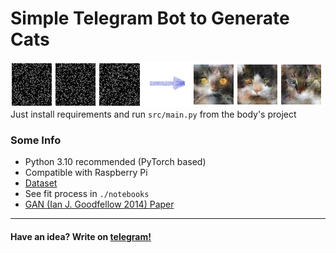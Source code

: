 # Simple Telegram Bot to Generate Cats
![Описание изображения](./docs/instance.png)\
Just install requirements and run `src/main.py` from the body's project

### Some Info
- Python 3.10 recommended (PyTorch based)
- Compatible with Raspberry Pi
- [Dataset](https://www.kaggle.com/datasets/spandan2/cats-faces-64x64-for-generative-models)
- See fit process in `./notebooks`
- [GAN (Ian J. Goodfellow 2014) Paper](https://proceedings.neurips.cc/paper_files/paper/2014/file/5ca3e9b122f61f8f06494c97b1afccf3-Paper.pdf)

---

#### Have an idea? Write on [telegram!](https://t.me/imfli)

